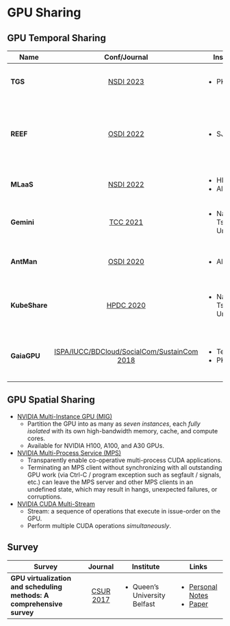 # GPU Sharing

## GPU Temporal Sharing

<table><thead><tr><th width="145">Name</th><th width="128" align="center">Conf/Journal</th><th width="149">Institute</th><th>Links</th><th>Remarks</th></tr></thead><tbody><tr><td><strong>TGS</strong></td><td align="center"><a href="../../reading-notes/conference/nsdi-2023/">NSDI 2023</a></td><td><ul><li>PKU</li></ul></td><td><ul><li><a href="https://www.usenix.org/conference/nsdi23/presentation/wu">Paper</a></li><li><a href="https://github.com/pkusys/TGS">Code</a></li></ul></td><td><em>Transparent</em> GPU sharing; adaptive rate control; unified memory.</td></tr><tr><td><strong>REEF</strong></td><td align="center"><a href="../../reading-notes/conference/osdi-2022/">OSDI 2022</a></td><td><ul><li>SJTU</li></ul></td><td><ul><li><a href="../../reading-notes/conference/osdi-2022/reef.md">Personal Notes</a></li><li><a href="https://www.usenix.org/conference/osdi22/presentation/han">Paper</a></li><li><a href="https://github.com/SJTU-IPADS/reef">Code</a></li><li><a href="https://github.com/SJTU-IPADS/disb">Benchmark</a></li><li><a href="https://github.com/SJTU-IPADS/reef-artifacts/tree/osdi22-ae">Artifact</a></li></ul></td><td>GPU kernel preemption; dynamic kernel padding.</td></tr><tr><td><strong>MLaaS</strong></td><td align="center"><a href="../../reading-notes/conference/nsdi-2022.md">NSDI 2022</a></td><td><ul><li>HKUST</li><li>Alibaba</li></ul></td><td><ul><li><a href="https://www.usenix.org/conference/nsdi22/presentation/weng">Paper</a></li><li><a href="https://github.com/alibaba/clusterdata/tree/master/cluster-trace-gpu-v2020">Trace</a></li></ul></td><td>GPU sharing workloads; trace analysis.</td></tr><tr><td><strong>Gemini</strong></td><td align="center"><a href="../../reading-notes/journal/tcc/tcc-2021/">TCC 2021</a></td><td><ul><li>National Tsing Hua University</li></ul></td><td><ul><li><a href="https://ieeexplore.ieee.org/document/9566822">Paper</a></li><li><a href="https://github.com/NTHU-LSALAB/Gemini">Code</a></li></ul></td><td>Enable fine-grained GPU allocation; launch kernels together.</td></tr><tr><td><strong>AntMan</strong></td><td align="center"><a href="../../reading-notes/conference/osdi-2020/">OSDI 2020</a></td><td><ul><li>Alibaba</li></ul></td><td><ul><li><a href="https://www.usenix.org/conference/osdi20/presentation/xiao">Paper</a></li><li><a href="https://github.com/alibaba/GPU-scheduler-for-deep-learning">Code</a></li></ul></td><td>Enable GPU sharing in DL frameworks (TensorFlow/PyTorch); schedule operators.</td></tr><tr><td><strong>KubeShare</strong></td><td align="center"><a href="../../reading-notes/conference/hpdc-2020/">HPDC 2020</a></td><td><ul><li>National Tsing Hua University</li></ul></td><td><ul><li><a href="../../reading-notes/conference/hpdc-2020/kubeshare.md">Personal Notes</a></li><li><a href="https://dl.acm.org/doi/10.1145/3369583.3392679">Paper</a></li><li><a href="https://github.com/NTHU-LSALAB/KubeShare">Code</a></li></ul></td><td>Kubernetes; CUDA API remoting.</td></tr><tr><td><strong>GaiaGPU</strong></td><td align="center"><a href="../../reading-notes/conference/ispa-iucc-bdcloud-socialcom-sustaincom-2018/">ISPA/IUCC/BDCloud/SocialCom/SustainCom 2018</a></td><td><ul><li>Tencent</li><li>PKU</li></ul></td><td><ul><li><a href="../../reading-notes/conference/ispa-iucc-bdcloud-socialcom-sustaincom-2018/gaiagpu.md">Personal Notes</a></li><li><a href="https://ieeexplore.ieee.org/document/8672318">Paper</a></li><li><a href="https://github.com/tkestack/gpu-manager">Code</a></li></ul></td><td>Kubernetes; CUDA API remoting.</td></tr></tbody></table>

## GPU Spatial Sharing

* [NVIDIA Multi-Instance GPU (MIG)](https://www.nvidia.com/en-us/technologies/multi-instance-gpu/)
  * Partition the GPU into as many as _seven instances_, each _fully isolated_ with its own high-bandwidth memory, cache, and compute cores.
  * Available for NVIDIA H100, A100, and A30 GPUs.
* [NVIDIA Multi-Process Service (MPS)](https://docs.nvidia.com/deploy/mps/index.html)
  * Transparently enable co-operative multi-process CUDA applications.
  * Terminating an MPS client without synchronizing with all outstanding GPU work (via Ctrl-C / program exception such as segfault / signals, etc.) can leave the MPS server and other MPS clients in an undefined state, which may result in hangs, unexpected failures, or corruptions.
* [NVIDIA CUDA Multi-Stream](https://docs.nvidia.com/cuda/cuda-runtime-api/group\_\_CUDART\_\_STREAM.html)
  * Stream: a sequence of operations that execute in issue-order on the GPU.
  * Perform multiple CUDA operations _simultaneously_.

## Survey

| Survey                                                                |                          Journal                         | Institute                                    | Links                                                                                                                                                                                     |
| --------------------------------------------------------------------- | :------------------------------------------------------: | -------------------------------------------- | ----------------------------------------------------------------------------------------------------------------------------------------------------------------------------------------- |
| **GPU virtualization and scheduling methods: A comprehensive survey** | [CSUR 2017](../../reading-notes/journal/csur/csur-2017/) | <ul><li>Queen’s University Belfast</li></ul> | <ul><li><a href="../../reading-notes/journal/csur/csur-2017/gpu-virtualization-survey.md">Personal Notes</a></li><li><a href="https://dl.acm.org/doi/10.1145/3068281">Paper</a></li></ul> |
